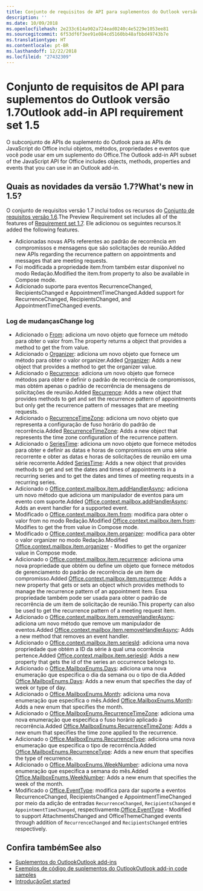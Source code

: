 ```yaml
---
title: Conjunto de requisitos de API para suplementos do Outlook versão 1.7
description: ''
ms.date: 10/09/2018
ms.openlocfilehash: 2e233c614a902a724ead0240c4e5229e1053ee81
ms.sourcegitcommit: 6f53df6f3ee91e084cd5160bb48afbbd49743b7e
ms.translationtype: HT
ms.contentlocale: pt-BR
ms.lasthandoff: 12/22/2018
ms.locfileid: "27432309"
---
```

# <a name="outlook-add-in-api-requirement-set-17"></a><span data-ttu-id="6f2fd-102">Conjunto de requisitos de API para suplementos do Outlook versão 1.7</span><span class="sxs-lookup"><span data-stu-id="6f2fd-102">Outlook add-in API requirement set 1.5</span></span>

<span data-ttu-id="6f2fd-103">O subconjunto de APIs de suplemento do Outlook para as APIs de JavaScript do Office inclui objetos, métodos, propriedades e eventos que você pode usar em um suplemento do Office.</span><span class="sxs-lookup"><span data-stu-id="6f2fd-103">The Outlook add-in API subset of the JavaScript API for Office includes objects, methods, properties and events that you can use in an Outlook add-in.</span></span>

## <a name="whats-new-in-17"></a><span data-ttu-id="6f2fd-104">Quais as novidades da versão 1.7?</span><span class="sxs-lookup"><span data-stu-id="6f2fd-104">What's new in 1.5?</span></span>

<span data-ttu-id="6f2fd-105">O conjunto de requisitos versão 1.7 inclui todos os recursos do [Conjunto de requisitos versão 1.6](../requirement-set-1.6/outlook-requirement-set-1.6.md).</span><span class="sxs-lookup"><span data-stu-id="6f2fd-105">The Preview Requirement set includes all of the features of [Requirement set 1.7](../requirement-set-1.6/outlook-requirement-set-1.6.md).</span></span> <span data-ttu-id="6f2fd-106">Ele adicionou os seguintes recursos.</span><span class="sxs-lookup"><span data-stu-id="6f2fd-106">It added the following features.</span></span>

- <span data-ttu-id="6f2fd-107">Adicionadas novas APIs referentes ao padrão de recorrência em compromissos e mensagens que são solicitações de reunião.</span><span class="sxs-lookup"><span data-stu-id="6f2fd-107">Added new APIs regarding the recurrence pattern on appointments and messages that are meeting requests.</span></span>
- <span data-ttu-id="6f2fd-108">Foi modificada a propriedade item.from também estar disponível no modo Redação.</span><span class="sxs-lookup"><span data-stu-id="6f2fd-108">Modified the item.from property to also be available in Compose mode.</span></span>
- <span data-ttu-id="6f2fd-109">Adicionado suporte para eventos RecurrenceChanged, RecipientsChanged e AppointmentTimeChanged.</span><span class="sxs-lookup"><span data-stu-id="6f2fd-109">Added support for RecurrenceChanged, RecipientsChanged, and AppointmentTimeChanged events.</span></span>

### <a name="change-log"></a><span data-ttu-id="6f2fd-110">Log de mudanças</span><span class="sxs-lookup"><span data-stu-id="6f2fd-110">Change log</span></span>

- <span data-ttu-id="6f2fd-111">Adicionado o [From](/javascript/api/outlook_1_7/office.from): adiciona um novo objeto que fornece um método para obter o valor from.</span><span class="sxs-lookup"><span data-stu-id="6f2fd-111">The  property returns a  object that provides a method to get the from value.</span></span>
- <span data-ttu-id="6f2fd-112">Adicionado o [Organizer](/javascript/api/outlook_1_7/office.organizer): adiciona um novo objeto que fornece um método para obter o valor organizer.</span><span class="sxs-lookup"><span data-stu-id="6f2fd-112">Added [Organizer](/javascript/api/outlook_1_7/office.organizer): Adds a new object that provides a method to get the organizer value.</span></span>
- <span data-ttu-id="6f2fd-113">Adicionado o [Recurrence](/javascript/api/outlook_1_7/office.recurrence): adiciona um novo objeto que fornece métodos para obter e definir o padrão de recorrência de compromissos, mas obtém apenas o padrão de recorrência de mensagens de solicitações de reunião.</span><span class="sxs-lookup"><span data-stu-id="6f2fd-113">Added [Recurrence](/javascript/api/outlook_1_7/office.recurrence): Adds a new object that provides methods to get and set the recurrence pattern of appointments but only get the recurrence pattern of messages that are meeting requests.</span></span>
- <span data-ttu-id="6f2fd-114">Adicionado o [RecurrenceTimeZone](/javascript/api/outlook_1_7/office.recurrencetimezone): adiciona um novo objeto que representa a configuração de fuso horário do padrão de recorrência.</span><span class="sxs-lookup"><span data-stu-id="6f2fd-114">Added [RecurrenceTimeZone](/javascript/api/outlook_1_7/office.recurrencetimezone): Adds a new object that represents the time zone configuration of the recurrence pattern.</span></span>
- <span data-ttu-id="6f2fd-115">Adicionado o [SeriesTime](/javascript/api/outlook_1_7/office.seriestime): adiciona um novo objeto que fornece métodos para obter e definir as datas e horas de compromissos em uma série recorrente e obter as datas e horas de solicitações de reunião em uma série recorrente.</span><span class="sxs-lookup"><span data-stu-id="6f2fd-115">Added [SeriesTime](/javascript/api/outlook_1_7/office.seriestime): Adds a new object that provides methods to get and set the dates and times of appointments in a recurring series and to get the dates and times of meeting requests in a recurring series.</span></span>
- <span data-ttu-id="6f2fd-116">Adicionado o [Office.context.mailbox.item.addHandlerAsync](office.context.mailbox.item.md#addhandlerasynceventtype-handler-options-callback): adiciona um novo método que adiciona um manipulador de eventos para um evento com suporte.</span><span class="sxs-lookup"><span data-stu-id="6f2fd-116">Added [Office.context.mailbox.addHandlerAsync](office.context.mailbox.item.md#addhandlerasynceventtype-handler-options-callback): Adds an event handler for a supported event.</span></span>
- <span data-ttu-id="6f2fd-117">Modificado o [Office.context.mailbox.item.from](office.context.mailbox.item.md#from-emailaddressdetailsjavascriptapioutlook17officeemailaddressdetailsfromjavascriptapioutlook17officefrom): modifica para obter o valor from no modo Redação.</span><span class="sxs-lookup"><span data-stu-id="6f2fd-117">Modified [Office.context.mailbox.item.from](office.context.mailbox.item.md#from-emailaddressdetailsjavascriptapioutlook17officeemailaddressdetailsfromjavascriptapioutlook17officefrom): Modifies to get the from value in Compose mode.</span></span>
- <span data-ttu-id="6f2fd-118">Modificado o [Office.context.mailbox.item.organizer](office.context.mailbox.item.md#organizer-emailaddressdetailsjavascriptapioutlook17officeemailaddressdetailsorganizerjavascriptapioutlook17officeorganizer): modifica para obter o valor organizer no modo Redação.</span><span class="sxs-lookup"><span data-stu-id="6f2fd-118">Modified [Office.context.mailbox.item.organizer](office.context.mailbox.item.md#organizer-emailaddressdetailsjavascriptapioutlook17officeemailaddressdetailsorganizerjavascriptapioutlook17officeorganizer) - Modifies to get the organizer value in Compose mode.</span></span>
- <span data-ttu-id="6f2fd-119">Adicionado o [Office.context.mailbox.item.recurrence](office.context.mailbox.item.md#nullable-recurrence-recurrencejavascriptapioutlook17officerecurrence): adiciona uma nova propriedade que obtém ou define um objeto que fornece métodos de gerenciamento do padrão de recorrência de um item de compromisso.</span><span class="sxs-lookup"><span data-stu-id="6f2fd-119">Added [Office.context.mailbox.item.recurrence](office.context.mailbox.item.md#nullable-recurrence-recurrencejavascriptapioutlook17officerecurrence): Adds a new property that gets or sets an object which provides methods to manage the recurrence pattern of an appointment item.</span></span> <span data-ttu-id="6f2fd-120">Essa propriedade também pode ser usada para obter o padrão de recorrência de um item de solicitação de reunião.</span><span class="sxs-lookup"><span data-stu-id="6f2fd-120">This property can also be used to get the recurrence pattern of a meeting request item.</span></span>
- <span data-ttu-id="6f2fd-121">Adicionado o [Office.context.mailbox.item.removeHandlerAsync](office.context.mailbox.item.md#removehandlerasynceventtype-handler-options-callback): adiciona um novo método que remove um manipulador de eventos.</span><span class="sxs-lookup"><span data-stu-id="6f2fd-121">Added [Office.context.mailbox.item.removeHandlerAsync](office.context.mailbox.item.md#removehandlerasynceventtype-handler-options-callback): Adds a new method that removes an event handler.</span></span>
- <span data-ttu-id="6f2fd-122">Adicionado o [Office.context.mailbox.item.seriesId](office.context.mailbox.item.md#nullable-seriesid-string): adiciona uma nova propriedade que obtém a ID da série à qual uma ocorrência pertence.</span><span class="sxs-lookup"><span data-stu-id="6f2fd-122">Added [Office.context.mailbox.item.seriesId](office.context.mailbox.item.md#nullable-seriesid-string): Adds a new property that gets the id of the series an occurrence belongs to.</span></span>
- <span data-ttu-id="6f2fd-123">Adicionado o [Office.MailboxEnums.Days](/javascript/api/outlook_1_7/office.mailboxenums.days): adiciona uma nova enumeração que especifica o dia da semana ou o tipo de dia.</span><span class="sxs-lookup"><span data-stu-id="6f2fd-123">Added [Office.MailboxEnums.Days](/javascript/api/outlook_1_7/office.mailboxenums.days): Adds a new enum that specifies the day of week or type of day.</span></span>
- <span data-ttu-id="6f2fd-124">Adicionado o [Office.MailboxEnums.Month](/javascript/api/outlook_1_7/office.mailboxenums.month): adiciona uma nova enumeração que especifica o mês.</span><span class="sxs-lookup"><span data-stu-id="6f2fd-124">Added [Office.MailboxEnums.Month](/javascript/api/outlook_1_7/office.mailboxenums.month): Adds a new enum that specifies the month.</span></span>
- <span data-ttu-id="6f2fd-125">Adicionado o [Office.MailboxEnums.RecurrenceTimeZone](/javascript/api/outlook_1_7/office.mailboxenums.recurrencetimezone): adiciona uma nova enumeração que especifica o fuso horário aplicado à recorrência.</span><span class="sxs-lookup"><span data-stu-id="6f2fd-125">Added [Office.MailboxEnums.RecurrenceTimeZone](/javascript/api/outlook_1_7/office.mailboxenums.recurrencetimezone): Adds a new enum that specifies the time zone applied to the recurrence.</span></span>
- <span data-ttu-id="6f2fd-126">Adicionado o [Office.MailboxEnums.RecurrenceType](/javascript/api/outlook_1_7/office.mailboxenums.recurrencetype): adiciona uma nova enumeração que especifica o tipo de recorrência.</span><span class="sxs-lookup"><span data-stu-id="6f2fd-126">Added [Office.MailboxEnums.RecurrenceType](/javascript/api/outlook_1_7/office.mailboxenums.recurrencetype): Adds a new enum that specifies the type of recurrence.</span></span>
- <span data-ttu-id="6f2fd-127">Adicionado o [Office.MailboxEnums.WeekNumber](/javascript/api/outlook_1_7/office.mailboxenums.weeknumber): adiciona uma nova enumeração que especifica a semana do mês.</span><span class="sxs-lookup"><span data-stu-id="6f2fd-127">Added [Office.MailboxEnums.WeekNumber](/javascript/api/outlook_1_7/office.mailboxenums.weeknumber): Adds a new enum that specifies the week of the month.</span></span>
- <span data-ttu-id="6f2fd-128">Modificado o [Office.EventType](/javascript/api/office/office.eventtype): modifica para dar suporte a eventos RecurrenceChanged, RecipientsChanged e AppointmentTimeChanged por meio da adição de entradas `RecurrenceChanged`, `RecipientsChanged` e `AppointmentTimeChanged`, respectivamente.</span><span class="sxs-lookup"><span data-stu-id="6f2fd-128">[Office.EventType](/javascript/api/office/office.eventtype) - Modified to support AttachmentsChanged and OfficeThemeChanged events through addition of `RecurrenceChanged` and `RecipientsChanged` entries respectively.</span></span>

## <a name="see-also"></a><span data-ttu-id="6f2fd-129">Confira também</span><span class="sxs-lookup"><span data-stu-id="6f2fd-129">See also</span></span>

- [<span data-ttu-id="6f2fd-130">Suplementos do Outlook</span><span class="sxs-lookup"><span data-stu-id="6f2fd-130">Outlook add-ins</span></span>](https://docs.microsoft.com/outlook/add-ins/)
- [<span data-ttu-id="6f2fd-131">Exemplos de código de suplementos do Outlook</span><span class="sxs-lookup"><span data-stu-id="6f2fd-131">Outlook add-in code samples</span></span>](https://developer.microsoft.com/outlook/gallery/?filterBy=Outlook,Samples,Add-ins)
- [<span data-ttu-id="6f2fd-132">Introdução</span><span class="sxs-lookup"><span data-stu-id="6f2fd-132">Get started</span></span>](https://docs.microsoft.com/outlook/add-ins/quick-start)